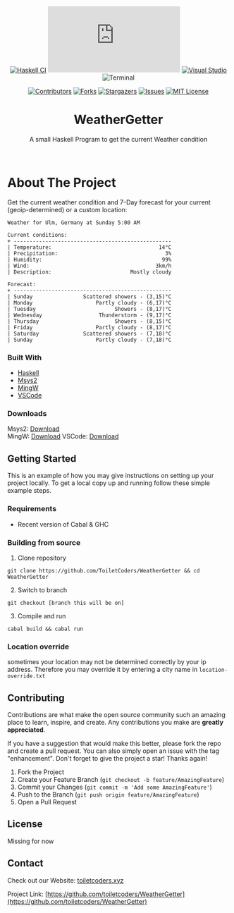 <div id="top"></div>

<div align="center">

[![Haskell CI](https://github.com/ToiletCoders/WeatherGetter/actions/workflows/haskell.yml/badge.svg)](https://github.com/ToiletCoders/WeatherGetter/actions/workflows/haskell.yml)
[![Latest release](https://badgen.net/github/release/Naereen/Strapdown.js)](https://github.com/toiletcoders/weathergetter/releases)
[![Visual Studio](https://badgen.net/badge/icon/visualstudio?icon=visualstudio&label)](https://visualstudio.microsoft.com)
![Terminal](https://badgen.net/badge/icon/terminal?icon=terminal&label)


[![Contributors][contributors-shield]][contributors-url]
[![Forks][forks-shield]][forks-url]
[![Stargazers][stars-shield]][stars-url]
[![Issues][issues-shield]][issues-url]
[![MIT License][license-shield]][license-url]

</div> 


<!-- PROJECT LOGO 
<br />
<div align="center">
  <a href="https://github.com/toiletcoders/WeatherGetter">
    <img src="image/weather-white.png" alt="Logo" width="457" height="229">
  </a>
-->
<h1 align="center">WeatherGetter</h1>

  <p align="center">
    A small Haskell Program to get the current Weather condition
    <br />
    <br />
    <br />

</div>





<!-- ABOUT THE PROJECT -->
# About The Project
Get the current weather condition and 7-Day forecast for your current (geoip-determined) or a custom location:

```
Weather for Ulm, Germany at Sunday 5:00 AM

Current conditions:
+ --------------------------------------------------
| Temperature:                                  14°C
| Precipitation:                                  3%
| Humidity:                                      99%
| Wind:                                        3km/h
| Description:                         Mostly cloudy

Forecast: 
+ --------------------------------------------------
| Sunday                Scattered showers - (3,15)°C
| Monday                    Partly cloudy - (6,17)°C
| Tuesday                         Showers - (8,17)°C
| Wednesday                  Thunderstorm - (9,17)°C
| Thursday                        Showers - (8,15)°C
| Friday                    Partly cloudy - (8,17)°C
| Saturday              Scattered showers - (7,18)°C
| Sunday                    Partly cloudy - (7,18)°C
```




### Built With

* [Haskell](https://www.haskell.org)
* [Msys2](https://www.msys2.org)
* [MingW](https://www.mingw-w64.org)
* [VSCode](https://code.visualstudio.com)




### Downloads

Msys2: [Download](https://www.msys2.org)  
MingW: [Download](https://sourceforge.net/projects/mingw-w64/files/mingw-w64/mingw-w64-release/)
VSCode: [Download](https://code.visualstudio.com/Download)
## Getting Started

This is an example of how you may give instructions on setting up your project locally.
To get a local copy up and running follow these simple example steps.

### Requirements

- Recent version of Cabal & GHC
### Building from source

1. Clone repository
```
git clone https://github.com/ToiletCoders/WeatherGetter && cd WeatherGetter
```

2. Switch to branch
```
git checkout [branch this will be on]
```

3. Compile and run
```
cabal build && cabal run
```
### Location override

sometimes your location may not be determined correctly by your ip address. Therefore you may override it by entering a city name in `location-override.txt`



<!-- ROADMAP
## Roadmap

- [ ] Feature 1
- [ ] Feature 2
- [ ] Feature 3
    - [ ] Nested Feature

See the [open issues](https://github.com/toiletcoders/WeatherGetter/issues) for a full list of proposed features (and known issues).

-->

## Contributing

Contributions are what make the open source community such an amazing place to learn, inspire, and create. Any contributions you make are **greatly appreciated**.

If you have a suggestion that would make this better, please fork the repo and create a pull request. You can also simply open an issue with the tag "enhancement".
Don't forget to give the project a star! Thanks again!

1. Fork the Project
2. Create your Feature Branch (`git checkout -b feature/AmazingFeature`)
3. Commit your Changes (`git commit -m 'Add some AmazingFeature'`)
4. Push to the Branch (`git push origin feature/AmazingFeature`)
5. Open a Pull Request



## License

Missing for now
<!-- Distributed under the MIT License. See `LICENSE.txt` for more information.-->




## Contact

Check out our Website: [toiletcoders.xyz](https://toiletcoders.xyz)

Project Link: [https://github.com/toiletcoders/WeatherGetter](https://github.com/toiletcoders/WeatherGetter)


[contributors-shield]: https://img.shields.io/github/contributors/toiletcoders/WeatherGetter.svg?style=for-the-badge
[contributors-url]: https://github.com/toiletcoders/WeatherGetter/graphs/contributors
[forks-shield]: https://img.shields.io/github/forks/toiletcoders/WeatherGetter.svg?style=for-the-badge
[forks-url]: https://github.com/toiletcoders/WeatherGetter/network/members
[stars-shield]: https://img.shields.io/github/stars/toiletcoders/WeatherGetter.svg?style=for-the-badge
[stars-url]: https://github.com/toiletcoders/WeatherGetter/stargazers
[issues-shield]: https://img.shields.io/github/issues/toiletcoders/WeatherGetter.svg?style=for-the-badge
[issues-url]: https://github.com/toiletcoders/WeatherGetter/issues
[license-shield]: https://img.shields.io/github/license/toiletcoders/WeatherGetter.svg?style=for-the-badge
[license-url]: https://github.com/toiletcoders/WeatherGetter/blob/master/LICENSE.txt
[product-screenshot]: images/screenshot.pn
